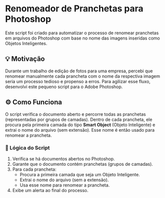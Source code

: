 # Renomeador de Pranchetas para Photoshop

Este script foi criado para automatizar o processo de renomear pranchetas em arquivos do Photoshop com base no nome das imagens inseridas como Objetos Inteligentes.

## 💡 Motivação

Durante um trabalho de edição de fotos para uma empresa, percebi que renomear manualmente cada prancheta com o nome da respectiva imagem seria um processo tedioso e propenso a erros. Para agilizar esse fluxo, desenvolvi este pequeno script para o Adobe Photoshop.

## ⚙️ Como Funciona

O script verifica o documento aberto e percorre todas as pranchetas (representadas por grupos de camadas). Dentro de cada prancheta, ele procura pela primeira camada do tipo **Smart Object** (Objeto Inteligente) e extrai o nome do arquivo (sem extensão). Esse nome é então usado para renomear a prancheta.

### 🧠 Lógica do Script

1. Verifica se há documentos abertos no Photoshop.
2. Garante que o documento contém pranchetas (grupos de camadas).
3. Para cada prancheta:
   - Procura a primeira camada que seja um Objeto Inteligente.
   - Extrai o nome do arquivo (sem a extensão).
   - Usa esse nome para renomear a prancheta.
4. Exibe um alerta ao final do processo.
